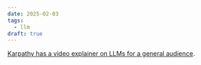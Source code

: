 ```yaml
---
date: 2025-02-03
tags:
  - llm
draft: true
---
```


[Karpathy has a video explainer on LLMs for a general audience](https://youtu.be/7xTGNNLPyMI?si=bNlwa9DXvBaloTs7). 
